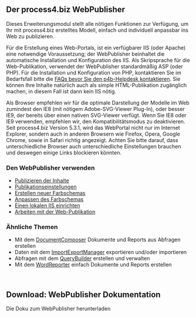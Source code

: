 

## Der process4.biz WebPublisher

Dieses Erweiterungsmodul stellt alle nötigen Funktionen zur Verfügung,
um Ihr mit process4.biz erstelltes Modell, einfach und individuell
anpassbar ins Web zu publizieren.

Für die Erstellung eines Web-Portals, ist ein verfügbarer IIS (oder
Apache) eine notwendige Voraussetzung; der WebPublisher beinhaltet die
automatische Installation und Konfiguration des IIS. Als Skripsprache
für die Web-Publikation, verwendet der WebPublisher standardmäßig ASP
(oder PHP). Für die Installation und Konfiguration von PHP, kontaktieren
Sie im Bedarfsfall bitte die [FAQs bevor Sie den p4b-Helpdesk
kontaktieren](faqs-bevor-sie-den-p4b-helpdesk-kontaktieren).
Sie können Ihre Inhalte natürlich auch als simple HTML-Publikation
zugänglich machen, in diesem Fall ist dann kein IIS nötig.

Als Browser empfehlen wir für die optimale Darstellung der Modelle im
Web zumindest den IE8 (mit nötigem Adobe-SVG-Viewer Plug-In), oder
besser IE9, der bereits über einen nativen SVG-Viewer verfügt. Wenn Sie
IE8 oder IE9 verwenden, empfehlen wir, den Kompatibilitätsmodus zu
deaktivieren. Seit process4.biz Version 5.3.1, wird das WebPortal nicht
nur im Internet Explorer, sondern auch in anderen Browsern wie Firefox,
Opera, Google Chrome, sowie in Safari richtig angezeigt. Achten Sie
bitte darauf, dass unterschiedliche Browser auch unterschiedliche
Einstellungen brauchen und deswegen einige Links blockieren könnten.

### Den WebPublisher verwenden

-   [Publizieren der Inhalte](publizieren-der-inhalte)
-   [Publikationseinstellungen](publikationseinstellungen)
-   [Erstellen neuer Farbschemas](erstellen-neuer-farbschemas)
-   [Anpassen des Farbschemas](anpassen-des-farbschemas)
-   [Einen lokalen IIS einrichten](iis-einrichten-einer-lokalen-webseite)
-   [Arbeiten mit der Web-Publikation](arbeiten-mit-der-web-publikation)

### Ähnliche Themen

-   Mit dem [DocumentComposer](documentcomposer-de) Dokumente und Reports
    aus Abfragen erstellen
-   Daten mit dem [ImportExportManager](importexportmanager-de) exportieren
    und/oder importieren
-   Abfragen mit dem [QueryBuilder](querybuilder-de) erstellen und
    verwalten
-   Mit dem [WordReporter](wordreporter-de) einfach Dokumente und Reports
    erstellen

 

## Download: WebPublisher Dokumentation

Die Doku zum WebPublisher herunterladen
